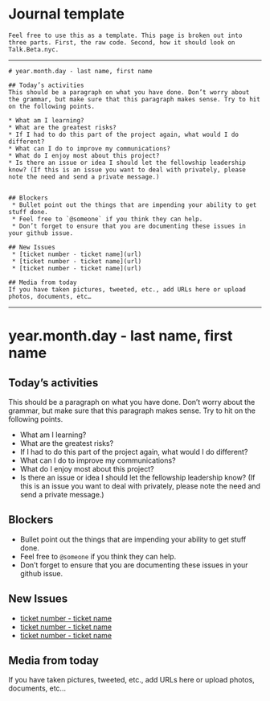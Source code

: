 # Journal template

```Feel free to use this as a template. This page is broken out into three parts. First, the raw code. Second, how it should look on Talk.Beta.nyc. ```

- - - 

```
# year.month.day - last name, first name

## Today’s activities 
This should be a paragraph on what you have done. Don’t worry about the grammar, but make sure that this paragraph makes sense. Try to hit on the following points.

* What am I learning?
* What are the greatest risks?
* If I had to do this part of the project again, what would I do different?
* What can I do to improve my communications?
* What do I enjoy most about this project? 
* Is there an issue or idea I should let the fellowship leadership know? (If this is an issue you want to deal with privately, please note the need and send a private message.)
 

## Blockers 
 * Bullet point out the things that are impending your ability to get stuff done.
 * Feel free to `@someone` if you think they can help.
 * Don’t forget to ensure that you are documenting these issues in your github issue. 

## New Issues 
 * [ticket number - ticket name](url)
 * [ticket number - ticket name](url)
 * [ticket number - ticket name](url)

## Media from today
If you have taken pictures, tweeted, etc., add URLs here or upload photos, documents, etc…
```

- - - -

# year.month.day - last name, first name

## Today’s activities 
This should be a paragraph on what you have done. Don’t worry about the grammar, but make sure that this paragraph makes sense. Try to hit on the following points.

* What am I learning?
* What are the greatest risks?
* If I had to do this part of the project again, what would I do different?
* What can I do to improve my communications?
* What do I enjoy most about this project? 
* Is there an issue or idea I should let the fellowship leadership know? (If this is an issue you want to deal with privately, please note the need and send a private message.)
 

## Blockers 
 * Bullet point out the things that are impending your ability to get stuff done.
 * Feel free to `@someone` if you think they can help.
 * Don’t forget to ensure that you are documenting these issues in your github issue. 

## New Issues 
 * [ticket number - ticket name](url)
 * [ticket number - ticket name](url)
 * [ticket number - ticket name](url)

## Media from today
If you have taken pictures, tweeted, etc., add URLs here or upload photos, documents, etc…